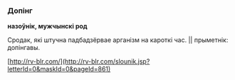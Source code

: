 ### Допінг
**назоўнік, мужчынскі род**

Сродак, які штучна падбадзёрвае арганізм на кароткі час. || прыметнік: допінгавы.

<a rel="author">[http://rv-blr.com/](http://rv-blr.com/slounik.jsp?letterId=0&maskId=0&pageId=861)</a>
